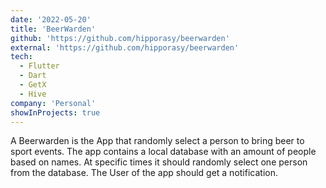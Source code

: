 ```yaml
---
date: '2022-05-20'
title: 'BeerWarden'
github: 'https://github.com/hipporasy/beerwarden'
external: 'https://github.com/hipporasy/beerwarden'
tech:
  - Flutter
  - Dart
  - GetX
  - Hive
company: 'Personal'
showInProjects: true
---
```

A Beerwarden is the App that randomly select a person to bring beer to sport events. The app contains a local database with an amount of people based on names. At specific times it should randomly select one person from the database. The User of the app should get a notification.
